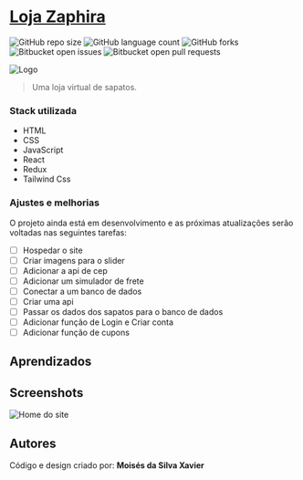 # [Loja Zaphira](#)

![GitHub repo size](https://img.shields.io/github/repo-size/iuricode/README-template?style=for-the-badge)
![GitHub language count](https://img.shields.io/github/languages/count/iuricode/README-template?style=for-the-badge)
![GitHub forks](https://img.shields.io/github/forks/iuricode/README-template?style=for-the-badge)
![Bitbucket open issues](https://img.shields.io/bitbucket/issues/iuricode/README-template?style=for-the-badge)
![Bitbucket open pull requests](https://img.shields.io/bitbucket/pr-raw/iuricode/README-template?style=for-the-badge)

![Logo]()

> Uma loja virtual de sapatos.

### Stack utilizada

- HTML
- CSS
- JavaScript
- React
- Redux
- Tailwind Css

### Ajustes e melhorias

O projeto ainda está em desenvolvimento e as próximas atualizações serão voltadas nas seguintes tarefas:

- [ ] Hospedar o site
- [ ] Criar imagens para o slider
- [ ] Adicionar a api de cep
- [ ] Adicionar um simulador de frete
- [ ] Conectar a um banco de dados
- [ ] Criar uma api
- [ ] Passar os dados dos sapatos para o banco de dados
- [ ] Adicionar função de Login e Criar conta
- [ ] Adicionar função de cupons

## Aprendizados

<!-- Com este projeto aprendi a criar uma site para uma academia. Tive algumas dificuldades para criar o cabeçalho e o menu, mas depois de algumas revisadas nas documentações consegui criar e aperfeiçoar o projeto. 📚

Estudei sobre responsividade para que o site se adequasse a qualquer dispositivo, celulares, tabletes e computadores. 📱💻

Tive algumas complicações ao utilizar as Media queries, mas nada que uma longa prática não resolvesse. 🙌 -->

## Screenshots

![Home do site]()

## Autores

Código e design criado por: **Moisés da Silva Xavier**
